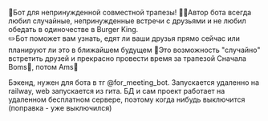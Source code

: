 🤖Бот для непринужденной совместной трапезы!
👨‍🦱Автор бота всегда любил случайные, непринужденные встречи с друзьями и не любил обедать в одиночестве в Burger King.  
✏️Бот поможет вам узнать, едят ли ваши друзья прямо сейчас или планируют ли это в ближайшем будущем
🍔Это возможность "случайно" встретить друзей и прекрасно провести время за трапезой
Сначала Boms🍻, потом Ams🍜


Бэкенд, нужен для бота в тг @for_meeting_bot. Запускается удаленно на railway, web запускается из гита.
БД и сам проект работает на удаленном бесплатном сервере, поэтому когда нибудь выключится (поправка - уже выключился)
